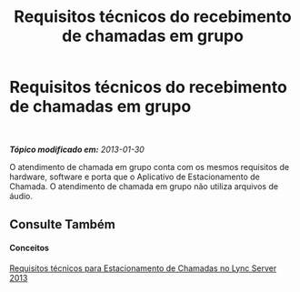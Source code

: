 ﻿---
title: Requisitos técnicos do recebimento de chamadas em grupo
TOCTitle: Requisitos técnicos do recebimento de chamadas em grupo
ms:assetid: acbabe3d-359a-4936-b7bf-320312101d5a
ms:mtpsurl: https://technet.microsoft.com/pt-br/library/JJ945643(v=OCS.15)
ms:contentKeyID: 52057688
ms.date: 05/19/2016
mtps_version: v=OCS.15
ms.translationtype: HT
---

# Requisitos técnicos do recebimento de chamadas em grupo

 

_**Tópico modificado em:** 2013-01-30_

O atendimento de chamada em grupo conta com os mesmos requisitos de hardware, software e porta que o Aplicativo de Estacionamento de Chamada. O atendimento de chamada em grupo não utiliza arquivos de áudio.

## Consulte Também

#### Conceitos

[Requisitos técnicos para Estacionamento de Chamadas no Lync Server 2013](lync-server-2013-technical-requirements-for-call-park.md)

